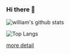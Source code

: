 ### Hi there 👋

![william's github stats](https://github-readme-stats.vercel.app/api?username=Si3ver&show_icons=true&count_private=true)

![Top Langs](https://github-readme-stats.vercel.app/api/top-langs/?username=Si3ver&layout=compact)

[more detail](https://profile-summary-for-github.com/user/si3ver)
